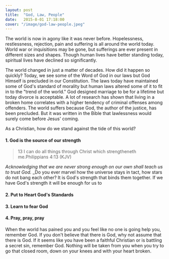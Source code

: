 ```yaml
---
layout: post
title:  "God, Law, People"
date:   2015-8-01 17:18:00
cover: "/image/god-law-people.jpeg"
---
```


The world is now in agony like it was never before. Hopelessness, restlessness, rejection, pain and suffering is all around the world today. World war or inquisitions may be gone, but sufferings are ever present in different sizes and shapes. Though human lives have better standing today, spiritual lives have declined so significantly. 

The world changed in just a matter of decades. How did it happen so quickly? Today, we see some of the Word of God in our laws but God Himself is precluded in our Constitution. The laws today have maintained some of God's standard of morality but human laws altered some of it to fit in to the "trend of the world." God designed marriage to be for a lifetime but today divorce is acceptable. A lot of research has shown that living in a broken home correlates with a higher tendency of criminal offenses among offenders. The world suffers because God, the author of the justice, has been precluded. But it was written in the Bible that lawlessness would surely come before Jesus' coming. 

As a Christian, how do we stand against the tide of this world?  

#### 1. God is the source of our strength 
> 13  I can do all things through Christ which strengtheneth me.Philippians 4:13 (KJV)


_Acknowledging that we are never strong enough on our own shall teach us to trust God._ 
_Do you ever marvel how the universe stays in tact, how stars do not bang each other? It is God's strength that binds them together. If we have God's strength it will be enough for us to 
#### 2. Put to Heart God's Standards

#### 3. Learn to fear God

#### 4. Pray, pray, pray




When the world has pained you and you feel like no one is going help you, remember God. If you don't believe that there is God, why not assume that there is God. If it seems like you have been a faithful Christian or is battling a secret sin, remember God. Nothing will be taken from you when you try to go that closed room, down on your knees and with your heart broken. 


